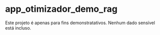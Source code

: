 # app_otimizador_demo_rag
Este projeto é apenas para fins demonstratativos.
Nenhum dado sensível está incluso.
